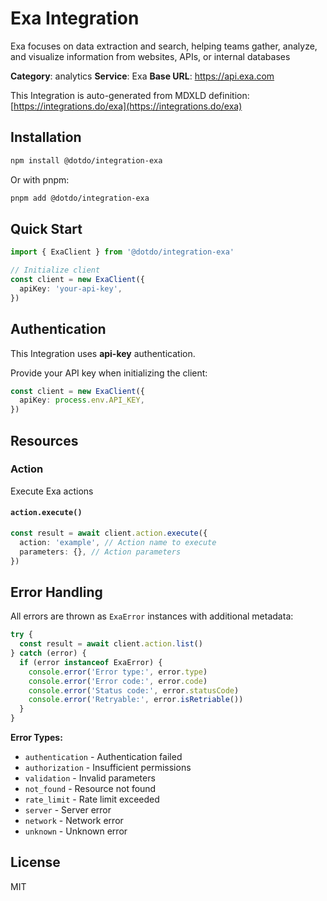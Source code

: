 # Exa Integration

Exa focuses on data extraction and search, helping teams gather, analyze, and visualize information from websites, APIs, or internal databases

**Category**: analytics
**Service**: Exa
**Base URL**: https://api.exa.com

This Integration is auto-generated from MDXLD definition: [https://integrations.do/exa](https://integrations.do/exa)

## Installation

```bash
npm install @dotdo/integration-exa
```

Or with pnpm:

```bash
pnpm add @dotdo/integration-exa
```

## Quick Start

```typescript
import { ExaClient } from '@dotdo/integration-exa'

// Initialize client
const client = new ExaClient({
  apiKey: 'your-api-key',
})
```

## Authentication

This Integration uses **api-key** authentication.

Provide your API key when initializing the client:

```typescript
const client = new ExaClient({
  apiKey: process.env.API_KEY,
})
```

## Resources

### Action

Execute Exa actions

#### `action.execute()`

```typescript
const result = await client.action.execute({
  action: 'example', // Action name to execute
  parameters: {}, // Action parameters
})
```

## Error Handling

All errors are thrown as `ExaError` instances with additional metadata:

```typescript
try {
  const result = await client.action.list()
} catch (error) {
  if (error instanceof ExaError) {
    console.error('Error type:', error.type)
    console.error('Error code:', error.code)
    console.error('Status code:', error.statusCode)
    console.error('Retryable:', error.isRetriable())
  }
}
```

**Error Types:**

- `authentication` - Authentication failed
- `authorization` - Insufficient permissions
- `validation` - Invalid parameters
- `not_found` - Resource not found
- `rate_limit` - Rate limit exceeded
- `server` - Server error
- `network` - Network error
- `unknown` - Unknown error

## License

MIT
